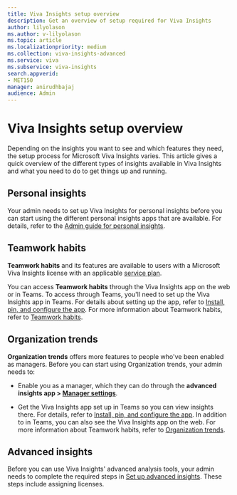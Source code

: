 ```yaml
---
title: Viva Insights setup overview
description: Get an overview of setup required for Viva Insights
author: lilyolason
ms.author: v-lilyolason
ms.topic: article
ms.localizationpriority: medium 
ms.collection: viva-insights-advanced 
ms.service: viva 
ms.subservice: viva-insights 
search.appverid: 
- MET150 
manager: anirudhbajaj
audience: Admin
---
```


# Viva Insights setup overview

Depending on the insights you want to see and which features they need, the setup process for Microsoft Viva Insights varies. This article gives a quick overview of the different types of insights available in Viva Insights and what you need to do to get things up and running.

## Personal insights

Your admin needs to set up Viva Insights for personal insights before you can start using the different personal insights apps that are available. For details, refer to the [Admin guide for personal insights](/viva/insights/personal/overview/mya-for-admins).

## Teamwork habits

**Teamwork habits** and its features are available to users with a Microsoft Viva Insights license with an applicable [service plan](/viva/insights/personal/overview/plans-environments).

You can access **Teamwork habits** through the Viva Insights app on the web or in Teams. To access through Teams, you'll need to set up the Viva Insights app in Teams. For details about setting up the app, refer to  [Install, pin, and configure the app](../../personal/teams/viva-teams-app-install.md). For more information about Teamwork habits, refer to [Teamwork habits](../../org-team-insights/teamwork-habits.md).

## Organization trends

**Organization trends** offers more features to people who've been enabled as managers. Before you can start using Organization trends, your admin needs to:

* Enable you as a manager, which they can do through the **advanced insights app > [Manager settings](./manager-settings.md)**.

* Get the Viva Insights app set up in Teams so you can view insights there. For details, refer to  [Install, pin, and configure the app](../../personal/teams/viva-teams-app-install.md). In addition to in Teams, you can also see the Viva Insights app on the web. For more information about Teamwork habits, refer to [Organization trends](../../org-team-insights/org-trends.md).

## Advanced insights

Before you can use Viva Insights' advanced analysis tools, your admin needs to complete the required steps in [Set up advanced insights](./setup.md). These steps include assigning licenses.
